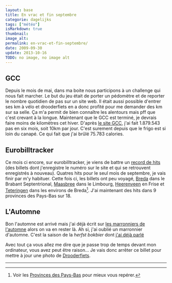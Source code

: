 ```yaml
---
layout: base
title: En vrac et fin septembre
categorie: dagelijks
tags: ["météo"]
isMarkdown: true
thumbnail: 
image_alt: 
permalink: en-vrac-et-fin-septembre/
date: 2009-09-30
update: 2013-10-16
TODO: no image, no image alt
---
```




## GCC
Depuis le mois de mai, dans ma boite nous participons à un challenge qui nous fait marcher. Le but du jeu était de porter un pédomètre et de reporter le nombre quotidien de pas sur un site web. Il était aussi possible d'entrer ses km à vélo et drooderfiets en a donc profité pour me demander des km sur sa selle. Ça m'a permit de bien connaître les alentours mais pff que c'est crevant à la longue. Maintenant que le GCC est terminé, je devrais faire moins de kilomètres cet hiver. D'après [le site GCC](http://www.gcc2009.com/), j'ai fait 1.879.543 pas en six mois, soit 10km par jour. C'est surement depuis que le frigo est si loin du canapé. Ce qui fait que j'ai brûlé 75.783 calories.

## Eurobilltracker
Ce mois ci encore, sur eurobilltracker, je viens de battre un [record de hits](http://fr.eurobilltracker.eu/profile/?referer=31378;command=2048;tab=2;user=31378) (des billets dont j'enregistre le numéro sur le site et qui se retrouvent enregistrés à nouveau). Quatres hits pour le seul mois de septembre, je vais finir par m'y habituer. Cette fois ci, les billets ont peu voyagé, [Breda](http://www.openstreetmap.org/?mlat=51.5875&mlon=4.775&zoom=13&layers=B0F) dans le Brabant Septentrional, [Maasbree](http://www.openstreetmap.org/?mlat=51.3580555555556&mlon=6.04833333333333&zoom=14&layers=B0F) dans le Limbourg, [Heerenveen](http://www.openstreetmap.org/?lat=52.951&lon=5.927&zoom=11&layers=B000FTF) en Frise et [Teteringen](http://www.openstreetmap.org/?mlat=51.6086111111111&mlon=4.82055555555556&zoom=15&layers=B0F) dans les environs de Breda[^1]. J'ai maintenant des hits dans 9 provinces des Pays-Bas sur 18.

## L'Automne
Bon l'automne est arrivé mais j'ai déjà écrit sur [les marronniers de l'automne](/en-vrac-et-en-fin-d-ete) alors on va en rester là. Ah si, j'ai oublié un marronnier d'automne. C'est la saison de la *herfst bokbier* dont [j'ai déjà parlé](/la-herfst-bokbier-biere-d-automne)

Avec tout ça vous allez me dire que je passe trop de temps devant mon ordinateur, vous avez peut être raison... Je vais donc arrêter ce billet pour mettre à jour une photo de [Drooderfiets](https://pixelfed.social/drooderfiets).

---
[^1]: Voir les [Provinces des Pays-Bas](/les-provinces-des-pays-bas) pour mieux vous repérer.